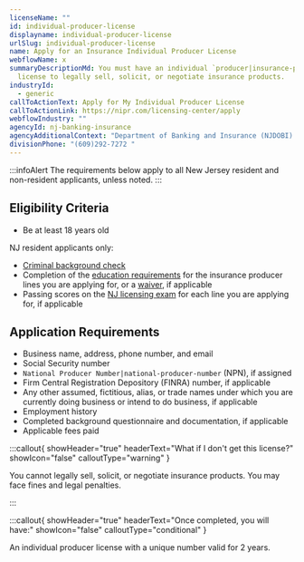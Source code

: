 ```yaml
---
licenseName: ""
id: individual-producer-license
displayname: individual-producer-license
urlSlug: individual-producer-license
name: Apply for an Insurance Individual Producer License
webflowName: x
summaryDescriptionMd: You must have an individual `producer|insurance-producer`
  license to legally sell, solicit, or negotiate insurance products.
industryId:
  - generic
callToActionText: Apply for My Individual Producer License
callToActionLink: https://nipr.com/licensing-center/apply
webflowIndustry: ""
agencyId: nj-banking-insurance
agencyAdditionalContext: "Department of Banking and Insurance (NJDOBI) "
divisionPhone: "(609)292-7272 "
---
```

:::infoAlert 
 The requirements below apply to all New Jersey resident and non-resident applicants, unless noted.
:::

## Eligibility Criteria

* Be at least 18 years old

NJ resident applicants only:

* [Criminal background check](https://www.nj.gov/dobi/insliced/livescan.htm) 
* Completion of the [education requirements](https://www.nj.gov/dobi/insliced/prodfaqs.htm#prelicense)  for the insurance producer lines you are applying for, or a [waiver](https://www.nj.gov/dobi/insliced/30daywai.pdf), if applicable
* Passing scores on the [NJ licensing exam](https://test-takers.psiexams.com/njins/test) for each line you are applying for, if applicable

## Application Requirements

* Business name, address, phone number, and email
* Social Security number
* `National Producer Number|national-producer-number` (NPN), if assigned
* Firm Central Registration Depository (FINRA) number, if applicable
* Any other assumed, fictitious, alias, or trade names under which you are currently doing business or intend to do business, if applicable
* Employment history
* Completed background questionnaire and documentation, if applicable
* Applicable fees paid

:::callout{ showHeader="true" headerText="What if I don't get this license?" showIcon="false" calloutType="warning" }

You cannot legally sell, solicit, or negotiate insurance products. You may face fines and legal penalties.

:::

:::callout{ showHeader="true" headerText="Once completed, you will have:" showIcon="false" calloutType="conditional" }

An individual producer license with a unique number valid for 2 years.